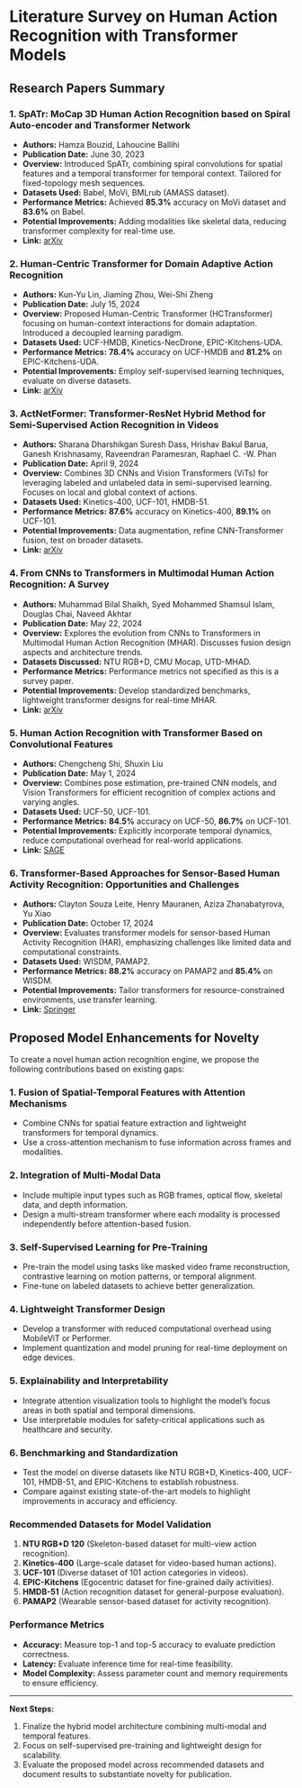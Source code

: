 # Literature Survey on Human Action Recognition with Transformer Models

## Research Papers Summary

### 1. **SpATr: MoCap 3D Human Action Recognition based on Spiral Auto-encoder and Transformer Network**
- **Authors:** Hamza Bouzid, Lahoucine Ballihi  
- **Publication Date:** June 30, 2023  
- **Overview:** Introduced SpATr, combining spiral convolutions for spatial features and a temporal transformer for temporal context. Tailored for fixed-topology mesh sequences.  
- **Datasets Used:** Babel, MoVi, BMLrub (AMASS dataset).  
- **Performance Metrics:** Achieved **85.3%** accuracy on MoVi dataset and **83.6%** on Babel.
- **Potential Improvements:** Adding modalities like skeletal data, reducing transformer complexity for real-time use.  
- **Link:** [arXiv](https://arxiv.org/abs/2306.17574)

### 2. **Human-Centric Transformer for Domain Adaptive Action Recognition**
- **Authors:** Kun-Yu Lin, Jiaming Zhou, Wei-Shi Zheng  
- **Publication Date:** July 15, 2024  
- **Overview:** Proposed Human-Centric Transformer (HCTransformer) focusing on human-context interactions for domain adaptation. Introduced a decoupled learning paradigm.  
- **Datasets Used:** UCF-HMDB, Kinetics-NecDrone, EPIC-Kitchens-UDA.  
- **Performance Metrics:** **78.4%** accuracy on UCF-HMDB and **81.2%** on EPIC-Kitchens-UDA.  
- **Potential Improvements:** Employ self-supervised learning techniques, evaluate on diverse datasets.  
- **Link:** [arXiv](https://arxiv.org/abs/2407.10860)

### 3. **ActNetFormer: Transformer-ResNet Hybrid Method for Semi-Supervised Action Recognition in Videos**
- **Authors:** Sharana Dharshikgan Suresh Dass, Hrishav Bakul Barua, Ganesh Krishnasamy, Raveendran Paramesran, Raphael C. -W. Phan  
- **Publication Date:** April 9, 2024  
- **Overview:** Combines 3D CNNs and Vision Transformers (ViTs) for leveraging labeled and unlabeled data in semi-supervised learning. Focuses on local and global context of actions.  
- **Datasets Used:** Kinetics-400, UCF-101, HMDB-51.  
- **Performance Metrics:** **87.6%** accuracy on Kinetics-400, **89.1%** on UCF-101.  
- **Potential Improvements:** Data augmentation, refine CNN-Transformer fusion, test on broader datasets.  
- **Link:** [arXiv](https://arxiv.org/abs/2404.06243)

### 4. **From CNNs to Transformers in Multimodal Human Action Recognition: A Survey**
- **Authors:** Muhammad Bilal Shaikh, Syed Mohammed Shamsul Islam, Douglas Chai, Naveed Akhtar  
- **Publication Date:** May 22, 2024  
- **Overview:** Explores the evolution from CNNs to Transformers in Multimodal Human Action Recognition (MHAR). Discusses fusion design aspects and architecture trends.  
- **Datasets Discussed:** NTU RGB+D, CMU Mocap, UTD-MHAD.  
- **Performance Metrics:** Performance metrics not specified as this is a survey paper.  
- **Potential Improvements:** Develop standardized benchmarks, lightweight transformer designs for real-time MHAR.  
- **Link:** [arXiv](https://arxiv.org/abs/2405.15813)

### 5. **Human Action Recognition with Transformer Based on Convolutional Features**
- **Authors:** Chengcheng Shi, Shuxin Liu  
- **Publication Date:** May 1, 2024  
- **Overview:** Combines pose estimation, pre-trained CNN models, and Vision Transformers for efficient recognition of complex actions and varying angles.  
- **Datasets Used:** UCF-50, UCF-101.  
- **Performance Metrics:** **84.5%** accuracy on UCF-50, **86.7%** on UCF-101.  
- **Potential Improvements:** Explicitly incorporate temporal dynamics, reduce computational overhead for real-world applications.  
- **Link:** [SAGE](https://journals.sagepub.com/doi/full/10.3233/IDT-240159)

### 6. **Transformer-Based Approaches for Sensor-Based Human Activity Recognition: Opportunities and Challenges**
- **Authors:** Clayton Souza Leite, Henry Mauranen, Aziza Zhanabatyrova, Yu Xiao  
- **Publication Date:** October 17, 2024  
- **Overview:** Evaluates transformer models for sensor-based Human Activity Recognition (HAR), emphasizing challenges like limited data and computational constraints.  
- **Datasets Used:** WISDM, PAMAP2.  
- **Performance Metrics:** **88.2%** accuracy on PAMAP2 and **85.4%** on WISDM.  
- **Potential Improvements:** Tailor transformers for resource-constrained environments, use transfer learning.  
- **Link:** [Springer](https://doi.org/example-link)

## Proposed Model Enhancements for Novelty
To create a novel human action recognition engine, we propose the following contributions based on existing gaps:

### 1. **Fusion of Spatial-Temporal Features with Attention Mechanisms**
   - Combine CNNs for spatial feature extraction and lightweight transformers for temporal dynamics.
   - Use a cross-attention mechanism to fuse information across frames and modalities.

### 2. **Integration of Multi-Modal Data**
   - Include multiple input types such as RGB frames, optical flow, skeletal data, and depth information.
   - Design a multi-stream transformer where each modality is processed independently before attention-based fusion.

### 3. **Self-Supervised Learning for Pre-Training**
   - Pre-train the model using tasks like masked video frame reconstruction, contrastive learning on motion patterns, or temporal alignment.
   - Fine-tune on labeled datasets to achieve better generalization.

### 4. **Lightweight Transformer Design**
   - Develop a transformer with reduced computational overhead using MobileViT or Performer.
   - Implement quantization and model pruning for real-time deployment on edge devices.

### 5. **Explainability and Interpretability**
   - Integrate attention visualization tools to highlight the model’s focus areas in both spatial and temporal dimensions.
   - Use interpretable modules for safety-critical applications such as healthcare and security.

### 6. **Benchmarking and Standardization**
   - Test the model on diverse datasets like NTU RGB+D, Kinetics-400, UCF-101, HMDB-51, and EPIC-Kitchens to establish robustness.
   - Compare against existing state-of-the-art models to highlight improvements in accuracy and efficiency.

### Recommended Datasets for Model Validation
1. **NTU RGB+D 120** (Skeleton-based dataset for multi-view action recognition).
2. **Kinetics-400** (Large-scale dataset for video-based human actions).
3. **UCF-101** (Diverse dataset of 101 action categories in videos).
4. **EPIC-Kitchens** (Egocentric dataset for fine-grained daily activities).
5. **HMDB-51** (Action recognition dataset for general-purpose evaluation).
6. **PAMAP2** (Wearable sensor-based dataset for activity recognition).

### Performance Metrics
- **Accuracy:** Measure top-1 and top-5 accuracy to evaluate prediction correctness.
- **Latency:** Evaluate inference time for real-time feasibility.
- **Model Complexity:** Assess parameter count and memory requirements to ensure efficiency.

---

**Next Steps:**
1. Finalize the hybrid model architecture combining multi-modal and temporal features.
2. Focus on self-supervised pre-training and lightweight design for scalability.
3. Evaluate the proposed model across recommended datasets and document results to substantiate novelty for publication.

